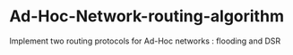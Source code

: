 # Ad-Hoc-Network-routing-algorithm
Implement two routing protocols for Ad-Hoc networks : flooding and DSR
